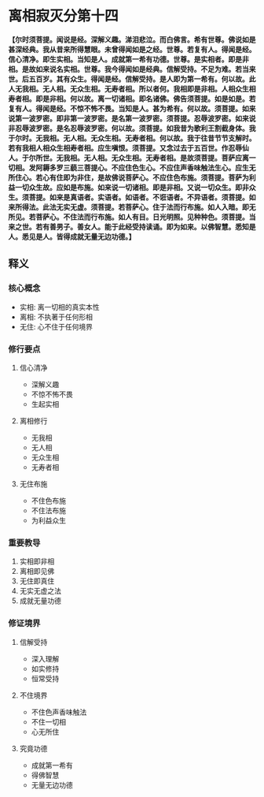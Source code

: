 # 离相寂灭分第十四

**【尔时须菩提。闻说是经。深解义趣。涕泪悲泣。而白佛言。希有世尊。佛说如是甚深经典。我从昔来所得慧眼。未曾得闻如是之经。世尊。若复有人。得闻是经。信心清净。即生实相。当知是人。成就第一希有功德。世尊。是实相者。即是非相。是故如来说名实相。世尊。我今得闻如是经典。信解受持。不足为难。若当来世。后五百岁。其有众生。得闻是经。信解受持。是人即为第一希有。何以故。此人无我相。无人相。无众生相。无寿者相。所以者何。我相即是非相。人相众生相寿者相。即是非相。何以故。离一切诸相。即名诸佛。佛告须菩提。如是如是。若复有人。得闻是经。不惊不怖不畏。当知是人。甚为希有。何以故。须菩提。如来说第一波罗密。即非第一波罗密。是名第一波罗密。须菩提。忍辱波罗密。如来说非忍辱波罗密。是名忍辱波罗密。何以故。须菩提。如我昔为歌利王割截身体。我于尔时。无我相。无人相。无众生相。无寿者相。何以故。我于往昔节节支解时。若有我相人相众生相寿者相。应生嗔恨。须菩提。又念过去于五百世。作忍辱仙人。于尔所世。无我相。无人相。无众生相。无寿者相。是故须菩提。菩萨应离一切相。发阿耨多罗三藐三菩提心。不应住色生心。不应住声香味触法生心。应生无所住心。若心有住即为非住，是故佛说菩萨心。不应住色布施。须菩提。菩萨为利益一切众生故。应如是布施。如来说一切诸相。即是非相。又说一切众生。即非众生。须菩提。如来是真语者。实语者。如语者。不诳语者。不异语者。须菩提。如来所得法。此法无实无虚。须菩提。若菩萨心。住于法而行布施。如人入暗。即无所见。若菩萨心。不住法而行布施。如人有目。日光明照。见种种色。须菩提。当来之世。若有善男子。善女人。能于此经受持读诵。即为如来。以佛智慧。悉知是人。悉见是人。皆得成就无量无边功德。】**

## 释义

### 核心概念
- 实相: 离一切相的真实本性
- 离相: 不执著于任何形相
- 无住: 心不住于任何境界

### 修行要点
1. 信心清净
   - 深解义趣
   - 不惊不怖不畏
   - 生起实相

2. 离相修行
   - 无我相
   - 无人相
   - 无众生相
   - 无寿者相

3. 无住布施
   - 不住色布施
   - 不住法布施
   - 为利益众生

### 重要教导
1. 实相即非相
2. 离相即见佛
3. 无住即真住
4. 无实无虚之法
5. 成就无量功德

### 修证境界
1. 信解受持
   - 深入理解
   - 如实修持
   - 恒常受持

2. 不住境界
   - 不住色声香味触法
   - 不住一切相
   - 心无所住

3. 究竟功德
   - 成就第一希有
   - 得佛智慧
   - 无量无边功德

